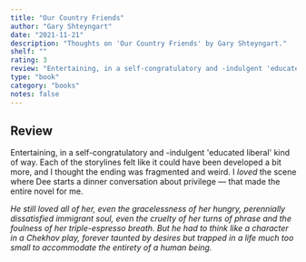 ```yaml
---
title: "Our Country Friends"
author: "Gary Shteyngart"
date: "2021-11-21"
description: "Thoughts on 'Our Country Friends' by Gary Shteyngart."
shelf: ""
rating: 3
review: "Entertaining, in a self-congratulatory and -indulgent 'educated liberal' kind of way. Each of the storylines felt like it could have been developed a bit more, and I thought the ending was fragmented and weird. I <i>loved</i> the scene where Dee starts a dinner conversation about privilege — that made the entire novel for me. <br/><br/><i>He still loved all of her, even the gracelessness of her hungry, perennially dissatisfied immigrant soul, even the cruelty of her turns of phrase and the foulness of her triple-espresso breath. But he had to think like a character in a Chekhov play, forever taunted by desires but trapped in a life much too small to accommodate the entirety of a human being.</i>"
type: "book"
category: "books"
notes: false
---
```


## Review

Entertaining, in a self-congratulatory and -indulgent 'educated liberal' kind of way. Each of the storylines felt like it could have been developed a bit more, and I thought the ending was fragmented and weird. I _loved_ the scene where Dee starts a dinner conversation about privilege — that made the entire novel for me.

_He still loved all of her, even the gracelessness of her hungry, perennially dissatisfied immigrant soul, even the cruelty of her turns of phrase and the foulness of her triple-espresso breath. But he had to think like a character in a Chekhov play, forever taunted by desires but trapped in a life much too small to accommodate the entirety of a human being._
